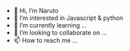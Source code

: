 - 👋 Hi, I’m Naruto
- 👀 I’m interested in Javascript & python
- 🌱 I’m currently learning ...
- 💞️ I’m looking to collaborate on ...
- 📫 How to reach me ...

<!---
MarkoAnanas23/MarkoAnanas23 is a ✨ special ✨ repository because its `README.md` (this file) appears on your GitHub profile.
You can click the Preview link to take a look at your changes.
--->
